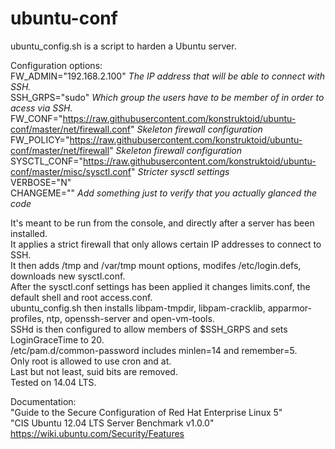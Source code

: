 ubuntu-conf  
===========

ubuntu_config.sh is a script to harden a Ubuntu server.  

Configuration options:  
FW_ADMIN="192.168.2.100" *The IP address that will be able to connect with SSH.*  
SSH_GRPS="sudo" *Which group the users have to be member of in order to acess via SSH.*  
FW_CONF="https://raw.githubusercontent.com/konstruktoid/ubuntu-conf/master/net/firewall.conf" *Skeleton firewall configuration*  
FW_POLICY="https://raw.githubusercontent.com/konstruktoid/ubuntu-conf/master/net/firewall" *Skeleton firewall configuration*  
SYSCTL_CONF="https://raw.githubusercontent.com/konstruktoid/ubuntu-conf/master/misc/sysctl.conf" *Stricter sysctl settings*  
VERBOSE="N"   
CHANGEME="" *Add something just to verify that you actually glanced the code*  

It's meant to be run from the console, and directly after a server has been installed.  
It applies a strict firewall that only allows certain IP addresses to connect to SSH.  
It then adds /tmp and /var/tmp mount options, modifes /etc/login.defs, downloads new sysctl.conf.  
After the sysctl.conf settings has been applied it changes limits.conf, the default shell and root access.conf.  
ubuntu_config.sh then installs libpam-tmpdir, libpam-cracklib, apparmor-profiles, ntp, openssh-server and open-vm-tools.  
SSHd is then configured to allow members of $SSH_GRPS and sets LoginGraceTime to 20.  
/etc/pam.d/common-password includes minlen=14 and remember=5.  
Only root is allowed to use cron and at.  
Last but not least, suid bits are removed.  
Tested on 14.04 LTS.  
  
Documentation:  
"Guide to the Secure Configuration of Red Hat Enterprise Linux 5"  
"CIS Ubuntu 12.04 LTS Server Benchmark v1.0.0"  
https://wiki.ubuntu.com/Security/Features  

